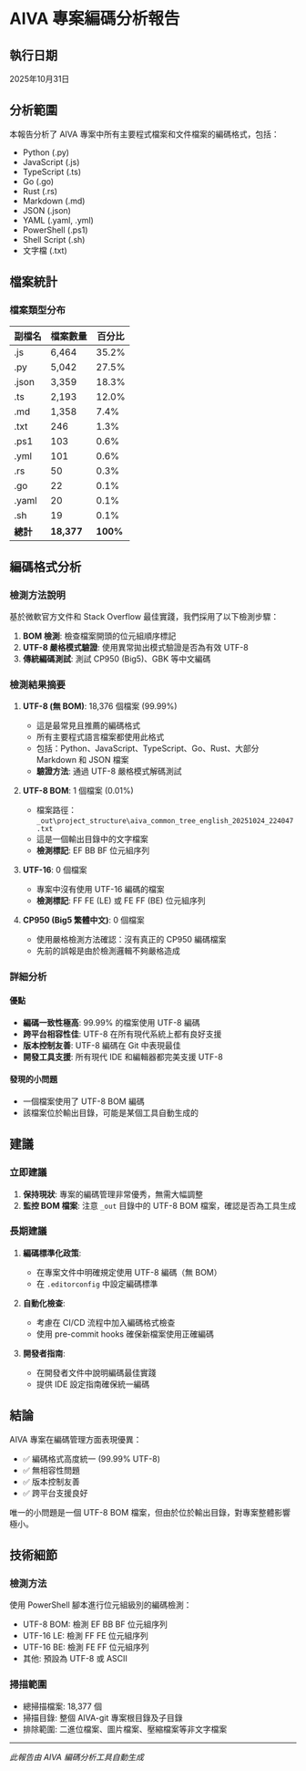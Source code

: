 # AIVA 專案編碼分析報告

## 執行日期
2025年10月31日

## 分析範圍
本報告分析了 AIVA 專案中所有主要程式檔案和文件檔案的編碼格式，包括：
- Python (.py)
- JavaScript (.js) 
- TypeScript (.ts)
- Go (.go)
- Rust (.rs)
- Markdown (.md)
- JSON (.json)
- YAML (.yaml, .yml)
- PowerShell (.ps1)
- Shell Script (.sh)
- 文字檔 (.txt)

## 檔案統計

### 檔案類型分布
| 副檔名 | 檔案數量 | 百分比 |
|--------|----------|--------|
| .js    | 6,464    | 35.2%  |
| .py    | 5,042    | 27.5%  |
| .json  | 3,359    | 18.3%  |
| .ts    | 2,193    | 12.0%  |
| .md    | 1,358    | 7.4%   |
| .txt   | 246      | 1.3%   |
| .ps1   | 103      | 0.6%   |
| .yml   | 101      | 0.6%   |
| .rs    | 50       | 0.3%   |
| .go    | 22       | 0.1%   |
| .yaml  | 20       | 0.1%   |
| .sh    | 19       | 0.1%   |
| **總計** | **18,377** | **100%** |

## 編碼格式分析

### 檢測方法說明
基於微軟官方文件和 Stack Overflow 最佳實踐，我們採用了以下檢測步驟：
1. **BOM 檢測**: 檢查檔案開頭的位元組順序標記
2. **UTF-8 嚴格模式驗證**: 使用異常拋出模式驗證是否為有效 UTF-8
3. **傳統編碼測試**: 測試 CP950 (Big5)、GBK 等中文編碼

### 檢測結果摘要

1. **UTF-8 (無 BOM)**: 18,376 個檔案 (99.99%)
   - 這是最常見且推薦的編碼格式
   - 所有主要程式語言檔案都使用此格式
   - 包括：Python、JavaScript、TypeScript、Go、Rust、大部分 Markdown 和 JSON 檔案
   - **驗證方法**: 通過 UTF-8 嚴格模式解碼測試

2. **UTF-8 BOM**: 1 個檔案 (0.01%)
   - 檔案路徑：`_out\project_structure\aiva_common_tree_english_20251024_224047.txt`
   - 這是一個輸出目錄中的文字檔案
   - **檢測標記**: EF BB BF 位元組序列

3. **UTF-16**: 0 個檔案
   - 專案中沒有使用 UTF-16 編碼的檔案
   - **檢測標記**: FF FE (LE) 或 FE FF (BE) 位元組序列

4. **CP950 (Big5 繁體中文)**: 0 個檔案
   - 使用嚴格檢測方法確認：沒有真正的 CP950 編碼檔案
   - 先前的誤報是由於檢測邏輯不夠嚴格造成

### 詳細分析

#### 優點
- **編碼一致性極高**: 99.99% 的檔案使用 UTF-8 編碼
- **跨平台相容性佳**: UTF-8 在所有現代系統上都有良好支援
- **版本控制友善**: UTF-8 編碼在 Git 中表現最佳
- **開發工具支援**: 所有現代 IDE 和編輯器都完美支援 UTF-8

#### 發現的小問題
- 一個檔案使用了 UTF-8 BOM 編碼
- 該檔案位於輸出目錄，可能是某個工具自動生成的

## 建議

### 立即建議
1. **保持現狀**: 專案的編碼管理非常優秀，無需大幅調整
2. **監控 BOM 檔案**: 注意 `_out` 目錄中的 UTF-8 BOM 檔案，確認是否為工具生成

### 長期建議
1. **編碼標準化政策**:
   - 在專案文件中明確規定使用 UTF-8 編碼（無 BOM）
   - 在 `.editorconfig` 中設定編碼標準

2. **自動化檢查**:
   - 考慮在 CI/CD 流程中加入編碼格式檢查
   - 使用 pre-commit hooks 確保新檔案使用正確編碼

3. **開發者指南**:
   - 在開發者文件中說明編碼最佳實踐
   - 提供 IDE 設定指南確保統一編碼

## 結論

AIVA 專案在編碼管理方面表現優異：
- ✅ 編碼格式高度統一 (99.99% UTF-8)
- ✅ 無相容性問題
- ✅ 版本控制友善
- ✅ 跨平台支援良好

唯一的小問題是一個 UTF-8 BOM 檔案，但由於位於輸出目錄，對專案整體影響極小。

## 技術細節

### 檢測方法
使用 PowerShell 腳本進行位元組級別的編碼檢測：
- UTF-8 BOM: 檢測 EF BB BF 位元組序列
- UTF-16 LE: 檢測 FF FE 位元組序列  
- UTF-16 BE: 檢測 FE FF 位元組序列
- 其他: 預設為 UTF-8 或 ASCII

### 掃描範圍
- 總掃描檔案: 18,377 個
- 掃描目錄: 整個 AIVA-git 專案根目錄及子目錄
- 排除範圍: 二進位檔案、圖片檔案、壓縮檔案等非文字檔案

---

*此報告由 AIVA 編碼分析工具自動生成*